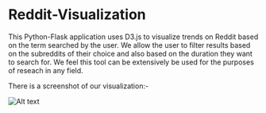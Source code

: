 # Reddit-Visualization
This Python-Flask application uses D3.js to visualize trends on Reddit based on the term searched by the user. We allow the user to filter results based on the subreddits of their choice and also based on the duration they want to search for. We feel this tool can be extensively be used for the purposes of reseach in any field.

There is a screenshot of our visualization:-

![Alt text](https://cloud.githubusercontent.com/assets/6327394/13313942/7749b3f2-db67-11e5-8783-ee47d9d9f4ad.png)


